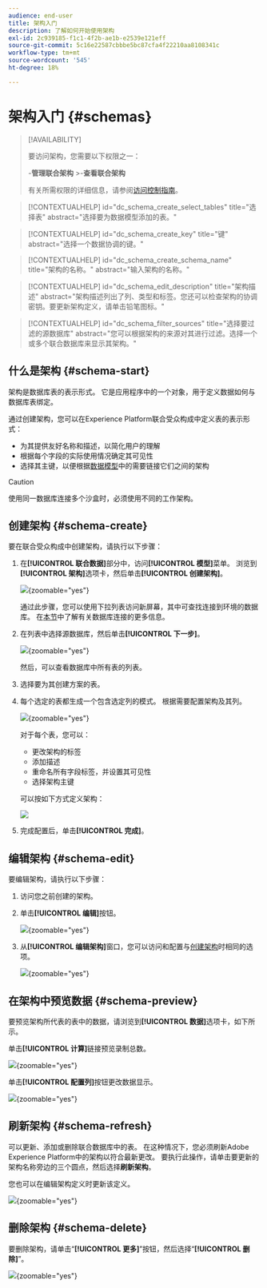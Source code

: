 ```yaml
---
audience: end-user
title: 架构入门
description: 了解如何开始使用架构
exl-id: 2c939185-f1c1-4f2b-ae1b-e2539e121eff
source-git-commit: 5c16e22587cbbbe5bc87cfa4f22210aa8108341c
workflow-type: tm+mt
source-wordcount: '545'
ht-degree: 18%

---
```


# 架构入门 {#schemas}

>[!AVAILABILITY]
>
>要访问架构，您需要以下权限之一：
>
>-**管理联合架构**
>&#x200B;>-**查看联合架构**
>
>有关所需权限的详细信息，请参阅[访问控制指南](/help/governance-privacy-security/access-control.md)。

>[!CONTEXTUALHELP]
>id="dc_schema_create_select_tables"
>title="选择表"
>abstract="选择要为数据模型添加的表。"

>[!CONTEXTUALHELP]
>id="dc_schema_create_key"
>title="键"
>abstract="选择一个数据协调的键。"

>[!CONTEXTUALHELP]
>id="dc_schema_create_schema_name"
>title="架构的名称。"
>abstract="输入架构的名称。"

>[!CONTEXTUALHELP]
>id="dc_schema_edit_description"
>title="架构描述"
>abstract="架构描述列出了列、类型和标签。您还可以检查架构的协调密钥。要更新架构定义，请单击铅笔图标。"

>[!CONTEXTUALHELP]
>id="dc_schema_filter_sources"
>title="选择要过滤的源数据库"
>abstract="您可以根据架构的来源对其进行过滤。选择一个或多个联合数据库来显示其架构。"

## 什么是架构 {#schema-start}

架构是数据库表的表示形式。 它是应用程序中的一个对象，用于定义数据如何与数据库表绑定。

通过创建架构，您可以在Experience Platform联合受众构成中定义表的表示形式：

* 为其提供友好名称和描述，以简化用户的理解
* 根据每个字段的实际使用情况确定其可见性
* 选择其主键，以便根据[数据模型](../data-management/gs-models.md#data-model-start)中的需要链接它们之间的架构

>[!CAUTION]
>
>使用同一数据库连接多个沙盒时，必须使用不同的工作架构。
>

## 创建架构 {#schema-create}

要在联合受众构成中创建架构，请执行以下步骤：

1. 在&#x200B;**[!UICONTROL 联合数据]**&#x200B;部分中，访问&#x200B;**[!UICONTROL 模型]**&#x200B;菜单。 浏览到&#x200B;**[!UICONTROL 架构]**&#x200B;选项卡，然后单击&#x200B;**[!UICONTROL 创建架构]**。

   ![](assets/schema_create.png){zoomable="yes"}

   通过此步骤，您可以使用下拉列表访问新屏幕，其中可查找连接到环境的数据库。 在[本节](../connections/connections.md#connections-fdb)中了解有关数据库连接的更多信息。

1. 在列表中选择源数据库，然后单击&#x200B;**[!UICONTROL 下一步]**。

   ![](assets/schema_tables.png){zoomable="yes"}

   然后，可以查看数据库中所有表的列表。

1. 选择要为其创建方案的表。

1. 每个选定的表都生成一个包含选定列的模式。 根据需要配置架构及其列。

   ![](assets/schema_fields.png){zoomable="yes"}

   对于每个表，您可以：

   * 更改架构的标签
   * 添加描述
   * 重命名所有字段标签，并设置其可见性
   * 选择架构主键

   可以按如下方式定义架构：

   ![](assets/schema_example.png)

1. 完成配置后，单击&#x200B;**[!UICONTROL 完成]**。

## 编辑架构 {#schema-edit}

要编辑架构，请执行以下步骤：

1. 访问您之前创建的架构。

1. 单击&#x200B;**[!UICONTROL 编辑]**&#x200B;按钮。

   ![](assets/schema_edit.png){zoomable="yes"}

1. 从&#x200B;**[!UICONTROL 编辑架构]**&#x200B;窗口，您可以访问和配置与[创建架构](#schema-create)时相同的选项。

   ![](assets/schema_edit_orders.png){zoomable="yes"}

## 在架构中预览数据 {#schema-preview}

要预览架构所代表的表中的数据，请浏览到&#x200B;**[!UICONTROL 数据]**&#x200B;选项卡，如下所示。

单击&#x200B;**[!UICONTROL 计算]**&#x200B;链接预览录制总数。

![](assets/schema_data.png){zoomable="yes"}

单击&#x200B;**[!UICONTROL 配置列]**&#x200B;按钮更改数据显示。

![](assets/schema_columns.png){zoomable="yes"}

## 刷新架构 {#schema-refresh}

可以更新、添加或删除联合数据库中的表。 在这种情况下，您必须刷新Adobe Experience Platform中的架构以符合最新更改。 要执行此操作，请单击要更新的架构名称旁边的三个圆点，然后选择&#x200B;**刷新架构**。

您也可以在编辑架构定义时更新该定义。

![](assets/schema_refresh.png){zoomable="yes"}


## 删除架构 {#schema-delete}

要删除架构，请单击“**[!UICONTROL 更多]**”按钮，然后选择“**[!UICONTROL 删除]**”。

![](assets/schema_delete.png){zoomable="yes"}
